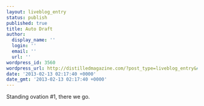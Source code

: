 ```yaml
---
layout: liveblog_entry
status: publish
published: true
title: Auto Draft
author:
  display_name: ''
  login: ''
  email: ''
  url: ''
wordpress_id: 3560
wordpress_url: http://distilledmagazine.com/?post_type=liveblog_entry&#038;p=3560
date: '2013-02-13 02:17:40 +0000'
date_gmt: '2013-02-13 02:17:40 +0000'
---
```

<p>Standing ovation #1, there we go.</p>
